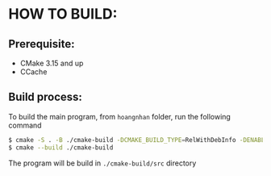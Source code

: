 # HOW TO BUILD:
## Prerequisite:
- CMake 3.15 and up
- CCache

## Build process:
To build the main program, from `hoangnhan` folder, run the following command
```bash
$ cmake -S . -B ./cmake-build -DCMAKE_BUILD_TYPE=RelWithDebInfo -DENABLE_CACHE=OFF -DWARNINGS_AS_ERRORS=OFF -DENABLE_TESTING=OFF
$ cmake --build ./cmake-build
```

The program will be build in `./cmake-build/src` directory

